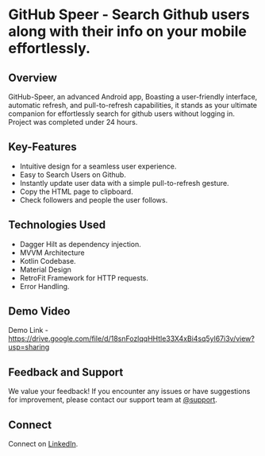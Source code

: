 # GitHub Speer - Search Github users along with their info on your mobile effortlessly. 

## Overview

GitHub-Speer, an advanced Android app, Boasting a user-friendly interface, automatic refresh, and pull-to-refresh capabilities, it stands as your ultimate companion for effortlessly search for github users without logging in. Project was completed under 24 hours.

## Key-Features
   - Intuitive design for a seamless user experience.
   - Easy to Search Users on Github.
   - Instantly update user data with a simple pull-to-refresh gesture.
   - Copy the HTML page to clipboard.
   - Check followers and people the user follows.

## Technologies Used
   - Dagger Hilt as dependency injection.
   - MVVM Architecture
   - Kotlin Codebase.
   - Material Design
   - RetroFit Framework for HTTP requests.
   - Error Handling.

## Demo Video

Demo Link - https://drive.google.com/file/d/18snFozlqqHHtle33X4xBi4sq5yl67i3v/view?usp=sharing

## Feedback and Support

We value your feedback! If you encounter any issues or have suggestions for improvement, please contact our support team at [@support](mailto:vinayakfredrics@gmail.com).

## Connect

Connect on [LinkedIn](https://www.linkedin.com/in/vinayak-mishra-235600211/).
